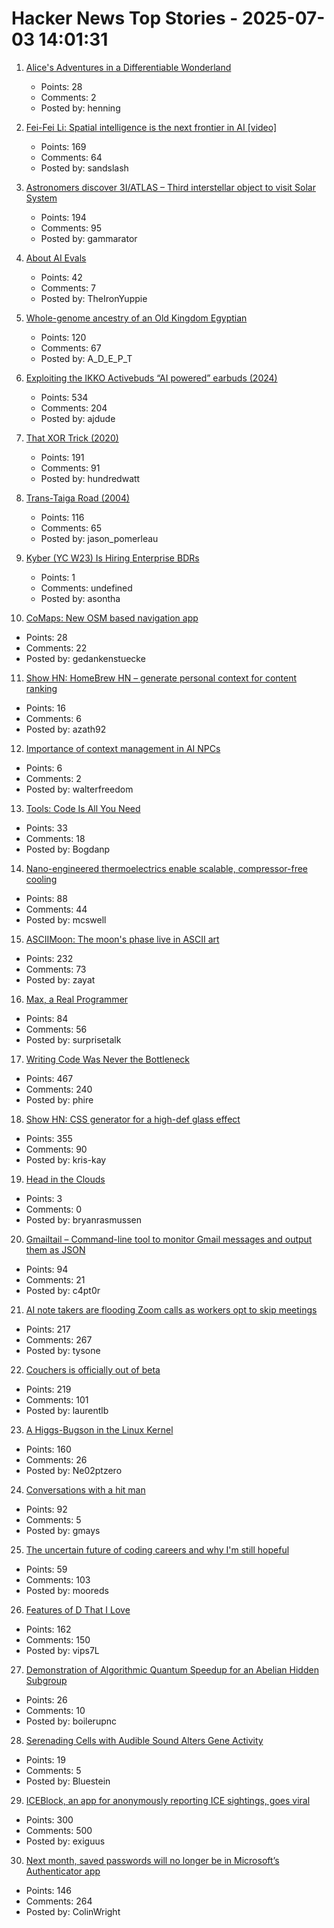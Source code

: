 # Hacker News Top Stories - 2025-07-03 14:01:31

1. [Alice's Adventures in a Differentiable Wonderland](https://arxiv.org/abs/2404.17625)
   - Points: 28
   - Comments: 2
   - Posted by: henning

2. [Fei-Fei Li: Spatial intelligence is the next frontier in AI [video]](https://www.youtube.com/watch?v=_PioN-CpOP0)
   - Points: 169
   - Comments: 64
   - Posted by: sandslash

3. [Astronomers discover 3I/ATLAS – Third interstellar object to visit Solar System](https://www.abc.net.au/news/science/2025-07-03/3i-atlas-a11pl3z-interstellar-object-in-our-solar-system/105489180)
   - Points: 194
   - Comments: 95
   - Posted by: gammarator

4. [About AI Evals](https://hamel.dev/blog/posts/evals-faq/)
   - Points: 42
   - Comments: 7
   - Posted by: TheIronYuppie

5. [Whole-genome ancestry of an Old Kingdom Egyptian](https://www.nature.com/articles/s41586-025-09195-5)
   - Points: 120
   - Comments: 67
   - Posted by: A_D_E_P_T

6. [Exploiting the IKKO Activebuds “AI powered” earbuds (2024)](https://blog.mgdproductions.com/ikko-activebuds/)
   - Points: 534
   - Comments: 204
   - Posted by: ajdude

7. [That XOR Trick (2020)](https://florian.github.io//xor-trick/)
   - Points: 191
   - Comments: 91
   - Posted by: hundredwatt

8. [Trans-Taiga Road (2004)](https://www.jamesbayroad.com/ttr/index.html)
   - Points: 116
   - Comments: 65
   - Posted by: jason_pomerleau

9. [Kyber (YC W23) Is Hiring Enterprise BDRs](https://www.ycombinator.com/companies/kyber/jobs/F1XERLm-enterprise-business-development-representative)
   - Points: 1
   - Comments: undefined
   - Posted by: asontha

10. [CoMaps: New OSM based navigation app](https://www.comaps.app/news/2025-07-03/Announcing-Navigate-with-Privacy-Discover-more-of-your-journey/)
   - Points: 28
   - Comments: 22
   - Posted by: gedankenstuecke

11. [Show HN: HomeBrew HN – generate personal context for content ranking](https://www.hackernews.coffee/)
   - Points: 16
   - Comments: 6
   - Posted by: azath92

12. [Importance of context management in AI NPCs](https://walterfreedom.com/post.html?id=ai-context-management)
   - Points: 6
   - Comments: 2
   - Posted by: walterfreedom

13. [Tools: Code Is All You Need](https://lucumr.pocoo.org/2025/7/3/tools/)
   - Points: 33
   - Comments: 18
   - Posted by: Bogdanp

14. [Nano-engineered thermoelectrics enable scalable, compressor-free cooling](https://www.jhuapl.edu/news/news-releases/250521-apl-thermoelectrics-enable-compressor-free-cooling)
   - Points: 88
   - Comments: 44
   - Posted by: mcswell

15. [ASCIIMoon: The moon's phase live in ASCII art](https://asciimoon.com/)
   - Points: 232
   - Comments: 73
   - Posted by: zayat

16. [Max, a Real Programmer](https://incoherency.co.uk/blog/stories/the-story-of-max.html)
   - Points: 84
   - Comments: 56
   - Posted by: surprisetalk

17. [Writing Code Was Never the Bottleneck](https://ordep.dev/posts/writing-code-was-never-the-bottleneck)
   - Points: 467
   - Comments: 240
   - Posted by: phire

18. [Show HN: CSS generator for a high-def glass effect](https://glass3d.dev/)
   - Points: 355
   - Comments: 90
   - Posted by: kris-kay

19. [Head in the Clouds](https://www.commonwealmagazine.org/head-clouds)
   - Points: 3
   - Comments: 0
   - Posted by: bryanrasmussen

20. [Gmailtail – Command-line tool to monitor Gmail messages and output them as JSON](https://github.com/c4pt0r/gmailtail)
   - Points: 94
   - Comments: 21
   - Posted by: c4pt0r

21. [AI note takers are flooding Zoom calls as workers opt to skip meetings](https://www.washingtonpost.com/technology/2025/07/02/ai-note-takers-meetings-bots/)
   - Points: 217
   - Comments: 267
   - Posted by: tysone

22. [Couchers is officially out of beta](https://couchers.org/blog/2025/07/01/releasing-couchers-v1)
   - Points: 219
   - Comments: 101
   - Posted by: laurentlb

23. [A Higgs-Bugson in the Linux Kernel](https://blog.janestreet.com/a-higgs-bugson-in-the-linux-kernel/)
   - Points: 160
   - Comments: 26
   - Posted by: Ne02ptzero

24. [Conversations with a hit man](https://magazine.atavist.com/confessions-of-a-hit-man-larry-thompson-jim-leslie-george-dartois-louisiana-shreveport-cold-case/)
   - Points: 92
   - Comments: 5
   - Posted by: gmays

25. [The uncertain future of coding careers and why I'm still hopeful](https://jonmagic.com/posts/the-uncertain-future-of-coding-careers-and-why-im-still-hopeful/)
   - Points: 59
   - Comments: 103
   - Posted by: mooreds

26. [Features of D That I Love](https://bradley.chatha.dev/blog/dlang-propaganda/features-of-d-that-i-love/)
   - Points: 162
   - Comments: 150
   - Posted by: vips7L

27. [Demonstration of Algorithmic Quantum Speedup for an Abelian Hidden Subgroup](https://journals.aps.org/prx/abstract/10.1103/PhysRevX.15.021082)
   - Points: 26
   - Comments: 10
   - Posted by: boilerupnc

28. [Serenading Cells with Audible Sound Alters Gene Activity](https://www.scientificamerican.com/article/cells-can-hear-sounds-and-respond-genetically/)
   - Points: 19
   - Comments: 5
   - Posted by: Bluestein

29. [ICEBlock, an app for anonymously reporting ICE sightings, goes viral](https://techcrunch.com/2025/07/01/iceblock-an-app-for-anonymously-reporting-ice-sightings-goes-viral-overnight-after-bondi-criticism/)
   - Points: 300
   - Comments: 500
   - Posted by: exiguus

30. [Next month, saved passwords will no longer be in Microsoft’s Authenticator app](https://www.cnet.com/tech/microsoft-will-delete-your-passwords-in-one-month-do-this-asap/)
   - Points: 146
   - Comments: 264
   - Posted by: ColinWright

